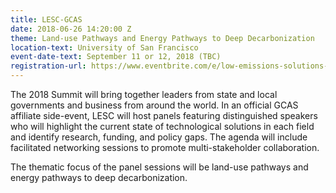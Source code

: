 ```yaml
---
title: LESC-GCAS
date: 2018-06-26 14:20:00 Z
theme: Land-use Pathways and Energy Pathways to Deep Decarbonization
location-text: University of San Francisco
event-date-text: September 11 or 12, 2018 (TBC)
registration-url: https://www.eventbrite.com/e/low-emissions-solutions-conference-lesc-at-the-global-climate-action-summit-registration-45493626662
---
```


The 2018 Summit will bring together leaders from state and local governments and business from around the world. In an official GCAS affiliate side-event, LESC will host panels featuring distinguished speakers who will highlight the current state of technological solutions in each field and identify research, funding, and policy gaps. The agenda will include facilitated networking sessions to promote multi-stakeholder collaboration.  


The thematic focus of the panel sessions will be land-use pathways and energy pathways to deep decarbonization.